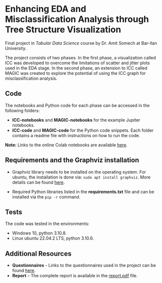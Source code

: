 # Enhancing EDA and Misclassification Analysis through Tree Structure Visualization

Final project in *Tabular Data Science* course by Dr. Amit Somech at Bar-Ilan University.

The project consists of two phases. In the first phase, a visualization called ICC was developed to overcome the limitations of scatter and jitter plots used in the EDA stage. In the second phase, an extension to ICC called MAGIC was created to explore the potential of using the ICC graph for misclassification analysis.

## Code

The notebooks and Python code for each phase can be accessed in the following folders:
* **ICC-notebooks** and **MAGIC-notebooks** for the example Jupiter notebooks.
* **ICC-code** and **MAGIC-code** for the Python code snippets. Each folder contains a readme file with instructions on how to run the code.

**Note:** Links to the online Colab notebooks are available [here](https://github.com/mhornstein/Tabular-Data-Science-Final-Project/blob/main/linksToOnlineColabNotebook.md "here").


## Requirements and the Graphviz installation

* Graphviz library needs to be installed on the operating system. 
For ubuntu, the installation is done via: `sudo apt install graphviz`. 
More details can be found [here](https://graphviz.org/download/ "here").

* Required Python libraries listed in the **requirements.txt** file and can be installed via the `pip -r` command.


## Tests
The code was tested in the environments:
* Windows 10, python 3.10.8.
* Linux ubuntu 22.04.2 LTS, python 3.10.6.

## Additional Resources

* **Questionnaires**  -  Links to the questionnaires used in the project can be found [here](https://github.com/mhornstein/Tabular-Data-Science-Final-Project/blob/main/linksToQuestionnaires.md "here").
* **Report** – The complete report is available in the [report.pdf](https://github.com/mhornstein/Tabular-Data-Science-Final-Project/blob/main/report.pdf "report.pdf") file.

